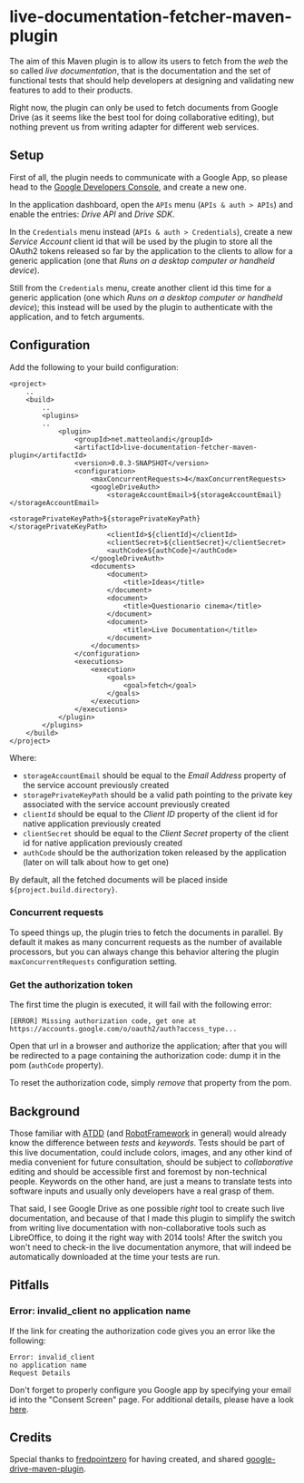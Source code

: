 # live-documentation-fetcher-maven-plugin

The aim of this Maven plugin is to allow its users to fetch from the *web* the
so called *live documentation*, that is the documentation and the set of
functional tests that should help developers at designing and validating new
features to add to their products.

Right now, the plugin can only be used to fetch documents from Google Drive (as
it seems like the best tool for doing collaborative editing), but nothing
prevent us from writing adapter for different web services.

## Setup

First of all, the plugin needs to communicate with a Google App, so please
head to the [Google Developers Console](https://console.developers.google.com),
and create a new one.

In the application dashboard, open the `APIs` menu (`APIs & auth > APIs`) and
enable the entries: *Drive API* and *Drive SDK*.

In the `Credentials` menu instead (`APIs & auth > Credentials`), create a new
*Service Account* client id that will be used by the plugin to store all the
OAuth2 tokens released so far by the application to the clients to allow for
a generic application (one that *Runs on a desktop computer or handheld
device*).

Still from the `Credentials` menu, create another client id this time for
a generic application (one which *Runs on a desktop computer or handheld
device*);  this instead will be used by the plugin to authenticate with the
application, and to fetch arguments.

## Configuration

Add the following to your build configuration:

    <project>
        ..
        <build>
            ..
            <plugins>
            ..
                <plugin>
                    <groupId>net.matteolandi</groupId>
                    <artifactId>live-documentation-fetcher-maven-plugin</artifactId>
                    <version>0.0.3-SNAPSHOT</version>
                    <configuration>
                        <maxConcurrentRequests>4</maxConcurrentRequests>
                        <googleDriveAuth>
                            <storageAccountEmail>${storageAccountEmail}</storageAccountEmail>
                            <storagePrivateKeyPath>${storagePrivateKeyPath}</storagePrivateKeyPath>
                            <clientId>${clientId}</clientId>
                            <clientSecret>${clientSecret}</clientSecret>
                            <authCode>${authCode}</authCode>
                        </googleDriveAuth>
                        <documents>
                            <document>
                                <title>Ideas</title>
                            </document>
                            <document>
                                <title>Questionario cinema</title>
                            </document>
                            <document>
                                <title>Live Documentation</title>
                            </document>
                        </documents>
                    </configuration>
                    <executions>
                        <execution>
                            <goals>
                                <goal>fetch</goal>
                            </goals>
                        </execution>
                    </executions>
                </plugin>
            </plugins>
        </build>
    </project>

Where:

- `storageAccountEmail` should be equal to the *Email Address* property of the
  service account previously created
- `storagePrivateKeyPath` should be a valid path pointing to the private key
  associated with the service account previously created
- `clientId` should be equal to the *Client ID* property of the client id for
  native application previously created
- `clientSecret` should be equal to the *Client Secret* property of the client
  id for native application previously created
- `authCode` should be the authorization token released by the application
  (later on will talk about how to get one)

By default, all the fetched documents will be placed inside
`${project.build.directory}`.

### Concurrent requests

To speed things up, the plugin tries to fetch the documents in parallel.  By default
it makes as many concurrent requests as the number of available processors, but you
can always change this behavior altering the plugin `maxConcurrentRequests`
configuration setting.

### Get the authorization token

The first time the plugin is executed, it will fail with the following error:

    [ERROR] Missing authorization code, get one at https://accounts.google.com/o/oauth2/auth?access_type...

Open that url in a browser and authorize the application;  after that you will
be redirected to a page containing the authorization code:  dump it in the pom
(`authCode` property).

To reset the authorization code, simply *remove* that property from the pom.

## Background

Those familiar with
[ATDD](http://en.wikipedia.org/wiki/Acceptance_test-driven_development) (and
[RobotFramework](http://robotframework.org/) in general) would already know the
difference between *tests* and *keywords*.  Tests should be part of this live
documentation, could include colors, images, and any other kind of media
convenient for future consultation, should be subject to *collaborative* editing
and should be accessible first and foremost by non-technical people.  Keywords
on the other hand, are just a means to translate tests into software inputs and
usually only developers have a real grasp of them.

That said, I see Google Drive as one possible *right* tool to create such live
documentation, and because of that I made this plugin to simplify the switch
from writing live documentation with non-collaborative tools such as
LibreOffice, to doing it the right way with 2014 tools!  After the switch you
won't need to check-in the live documentation anymore, that will indeed be
automatically downloaded at the time your tests are run.

## Pitfalls

### Error: invalid_client no application name

If the link for creating the authorization code gives you an error like the following:

    Error: invalid_client
    no application name
    Request Details

Don't forget to properly configure you Google app by specifying your email id into the "Consent Screen" page.  For additional details, please have a look [here](http://stackoverflow.com/a/18951654).


## Credits

Special thanks to [fredpointzero](https://github.com/fredpointzero) for having
created, and shared
[google-drive-maven-plugin](https://github.com/fredpointzero/google-drive-maven-plugin).
